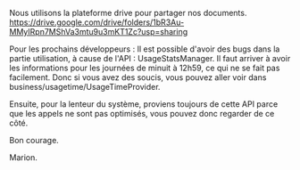 Nous utilisons la plateforme drive pour partager nos documents.
https://drive.google.com/drive/folders/1bR3Au-MMyIRpn7MShVa3mtu9u3mKT1Zc?usp=sharing


Pour les prochains développeurs :
Il est possible d'avoir des bugs dans la partie utilisation, à cause de l'API : UsageStatsManager.
Il faut arriver à avoir les informations pour les journées de minuit à 12h59, ce qui ne se fait pas facilement.
Donc si vous avez des soucis, vous pouvez aller voir dans business/usagetime/UsageTimeProvider.

Ensuite, pour la lenteur du système, proviens toujours de cette API parce que les appels ne sont pas optimisés, vous pouvez donc regarder de ce côté.

Bon courage.

Marion.